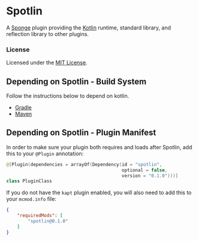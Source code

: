 # Spotlin

A [Sponge](https://spongepowered.org) plugin providing the [Kotlin](https://kotlinlang.org/) runtime, standard library,
and reflection library to other plugins. 

### License

Licensed under the [MIT License](http://opensource.org/licenses/MIT).

## Depending on Spotlin - Build System

Follow the instructions below to depend on kotlin.

- [Gradle](https://kotlinlang.org/docs/reference/using-gradle.html)
- [Maven](https://kotlinlang.org/docs/reference/using-maven.html)

## Depending on Spotlin - Plugin Manifest

In order to make sure your plugin both requires and loads after Spotlin, add this to your `@Plugin` annotation:
```kotlin
@[Plugin(dependencies = arrayOf(Dependency(id = "spotlin", 
                                           optional = false, 
                                           version = "0.1.0")))]
class PluginClass
```

If you do not have the `kapt` plugin enabled, you will also need to add this to your `mcmod.info` file:
```json
{
    "requiredMods": [
        "spotlin@0.1.0"
    ]
}
```